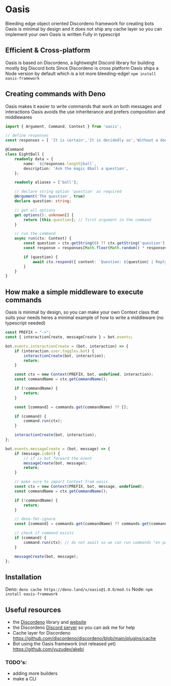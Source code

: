 # Oasis
Bleeding edge object oriented Discordeno framework for creating bots
Oasis is minimal by design and it does not ship any cache layer so you can implement your own
Oasis is written Fully in typescript

## Efficient & Cross-platform
Oasis is based on Discordeno, a lightweight Discord library for building mostly big Discord bots
Since Discordeno is cross platform Oasis ships a Node version by default which is a lot more bleeding-edge!
`npm install oasis-framework`

## Creating commands with Deno
Oasis makes it easier to write commands that work on both messages and interactions
Oasis avoids the use inheriterance and prefers composition and middlewares
```ts
import { Argument, Command, Context } from 'oasis';

// define responses
const responses = [ 'It is certain','It is decidedly so','Without a doubt','Yes, definitely','You may rely on it','Most likely','Outlook good','Yes'];

@Command
class EightBall {
    readonly data = {
        name: `${responses.length}ball`,
        description: 'Ask the magic 8ball a question',
    };

    readonly aliases = ['ball'];

    // declare string option 'question' as required
    @Argument('The question', true)
    declare question: string;

    // get all options
    get options(): unknown[] {
        return [this.question]; // first argument in the command
    }

    // run the command
    async run(ctx: Context) {
        const question = ctx.getString(0) ?? ctx.getString('question');
        const response = responses[Math.floor(Math.random() * responses.length)];

        if (question) {
        	await ctx.respond({ content: `Question: ${question} | Reply: ${response}` });
        }
    }
}
```

## How make a simple middleware to execute commands
Oasis is minimal by design, so you can make your own Context class that suits your needs
heres a minimal example of how to write a middleware (no typescript needed)
```ts
const PREFIX = "->";
const { interactionCreate, messageCreate } = bot.events;

bot.events.interactionCreate = (bot, interaction) => {
    if (interaction.user.toggles.bot) {
        interactionCreate(bot, interaction);
        return;
    }

    const ctx = new Context(PREFIX, bot, undefined, interaction);
    const commandName = ctx.getCommandName();

    if (!commandName) {
        return;
    }

    const [command] = commands.get(commandName) ?? [];

    if (command) {
        command.run(ctx);
    }

    interactionCreate(bot, interaction);
};

bot.events.messageCreate = (bot, message) => {
    if (message.isBot) {
        // if is bot forward the event
        messageCreate(bot, message);
        return;
    }

    // make sure to import Context from oasis
    const ctx = new Context(PREFIX, bot, message, undefined);
    const commandName = ctx.getCommandName();

    if (!commandName) {
        return;
    }

    // deno-fmt-ignore
    const [command] = commands.get(commandName) ?? commands.get(commandAliases.get(commandName) ?? '') ?? [];

    // check if command exists
    if (command) {
        command.run(ctx); // do not await so we can run commands "en paralelo"
    }

    messageCreate(bot, message);
};
```

## Installation
Deno: `deno cache https://deno.land/x/oasis@1.0.0/mod.ts`
Node: `npm install oasis-framework`

## Useful resources
* the [Discordeno](https://github.com/discordeno/discordeno) library and [website](https://discordeno.mod.land/)
* the Discordeno [Discord server](https://discord.gg/ddeno) so you can ask me for help
* Cache layer for Discordeno https://github.com/discordeno/discordeno/blob/main/plugins/cache
* Bot using the Oasis framework (not released yet) https://github.com/yuzudev/akebi

### TODO's:
* adding more builders
* make a CLI